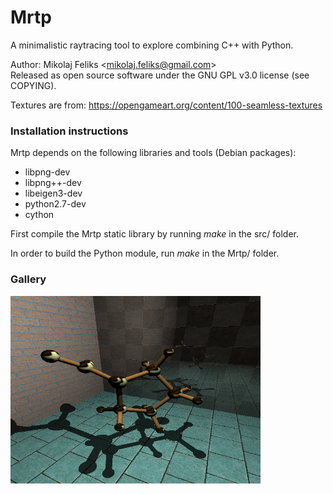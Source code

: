 # Mrtp

A minimalistic raytracing tool to explore combining C++ with Python.

Author: Mikolaj Feliks \<<mikolaj.feliks@gmail.com>\><br>
Released as open source software under the GNU GPL v3.0 license (see COPYING).

Textures are from: https://opengameart.org/content/100-seamless-textures

### Installation instructions

Mrtp depends on the following libraries and tools (Debian packages):
 * libpng-dev
 * libpng++-dev
 * libeigen3-dev
 * python2.7-dev
 * cython

First compile the Mrtp static library by running *make* in the src/ folder. 

In order to build the Python module, run *make* in the Mrtp/ folder.

### Gallery

<img src="./sample.png" alt="Sample image" width="400" />
